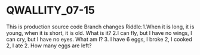 # QWALLITY_07-15
This is production source code
Branch changes
Riddle։1.When it is long, it is young, when it is short, it is old. What is it?
2.I can fly, but I have no wings, I can cry, but I have no eyes. What am I?
3. I have 6 eggs, I broke 2, I cooked 2, I ate 2. How many eggs are left?

